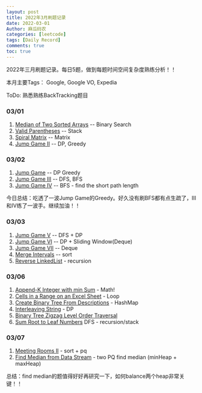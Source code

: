 ```yaml
---
layout: post
title: 2022年3月刷题记录
date: 2022-03-01
Author: 麻瓜码农
categories: [leetcode]
tags: [Daily Record]
comments: true
toc: true
---
```


2022年三月刷题记录。每日5题，做到每题时间空间复杂度熟练分析！！

本月主要Tags： Google, Google VO, Expedia

ToDo: 熟悉熟练BackTracking题目
### 03/01
1. [Median of Two Sorted Arrays](https://leetcode.com/problems/median-of-two-sorted-arrays/) -- Binary Search
2. [Valid Parentheses](https://leetcode.com/problems/valid-parentheses/) -- Stack
3. [Spiral Matrix](https://leetcode.com/problems/spiral-matrix/) -- Matrix
4. [Jump Game II](https://leetcode.com/problems/jump-game-ii/) -- DP, Greedy

### 03/02
1. [Jump Game](https://leetcode.com/problems/jump-game/) -- DP Greedy
2. [Jump Game III](https://leetcode.com/problems/jump-game-iii/) -- DFS, BFS
3. [Jump Game IV](https://leetcode.com/problems/jump-game-iv/) -- BFS - find the short path length

今日总结：吃透了一波Jump Game的Greedy。好久没有刷BFS都有点生疏了，III 和IV练了一波手。继续加油！！

### 03/03
1. [Jump Game V](https://leetcode.com/problems/jump-game-v/) -- DFS + DP
2. [Jump Game VI](https://leetcode.com/problems/jump-game-vi/) -- DP + Sliding Window(Deque)
3. [Jump Game VII](https://leetcode.com/problems/jump-game-vii/) -- Deque
4. [Merge Intervals](https://leetcode.com/problems/merge-intervals/submissions/) -- sort
5. [Reverse LinkedList](https://leetcode.com/problems/reverse-linked-list) - recursion 

### 03/06
1. [Append-K Integer with min Sum](https://leetcode.com/problems/append-k-integers-with-minimal-sum) - Math!
2. [Cells in a Range on an Excel Sheet](https://leetcode.com/problems/cells-in-a-range-on-an-excel-sheet/) - Loop
3. [Create Binary Tree From Descriptions](https://leetcode.com/problems/create-binary-tree-from-descriptions/) - HashMap
4. [Interleaving String](https://leetcode.com/problems/interleaving-string/) - DP
5. [Binary Tree Zigzag Level Order Traversal](https://leetcode.com/problems/binary-tree-zigzag-level-order-traversal/)
6. [Sum Root to Leaf Numbers](https://leetcode.com/problems/sum-root-to-leaf-numbers) DFS - recursion/stack

### 03/07
1. [Meeting Rooms II](https://leetcode.com/problems/meeting-rooms-ii) - sort + pq
2. [Find Median from Data Stream](https://leetcode.com/problems/find-median-from-data-stream) - two PQ find median (minHeap + maxHeap)

总结：find median的题值得好好再研究一下，如何balance两个heap非常关键！！